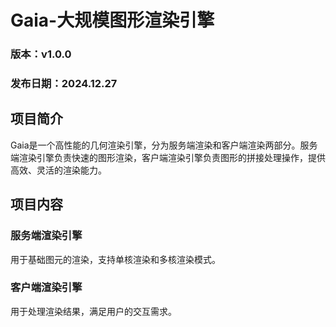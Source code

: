 # Gaia-大规模图形渲染引擎
### 版本：v1.0.0
### 发布日期：2024.12.27

## 项目简介
Gaia是一个高性能的几何渲染引擎，分为服务端渲染和客户端渲染两部分。服务端渲染引擎负责快速的图形渲染，客户端渲染引擎负责图形的拼接处理操作，提供高效、灵活的渲染能力。

## 项目内容
### 服务端渲染引擎
用于基础图元的渲染，支持单核渲染和多核渲染模式。
### 客户端渲染引擎
用于处理渲染结果，满足用户的交互需求。